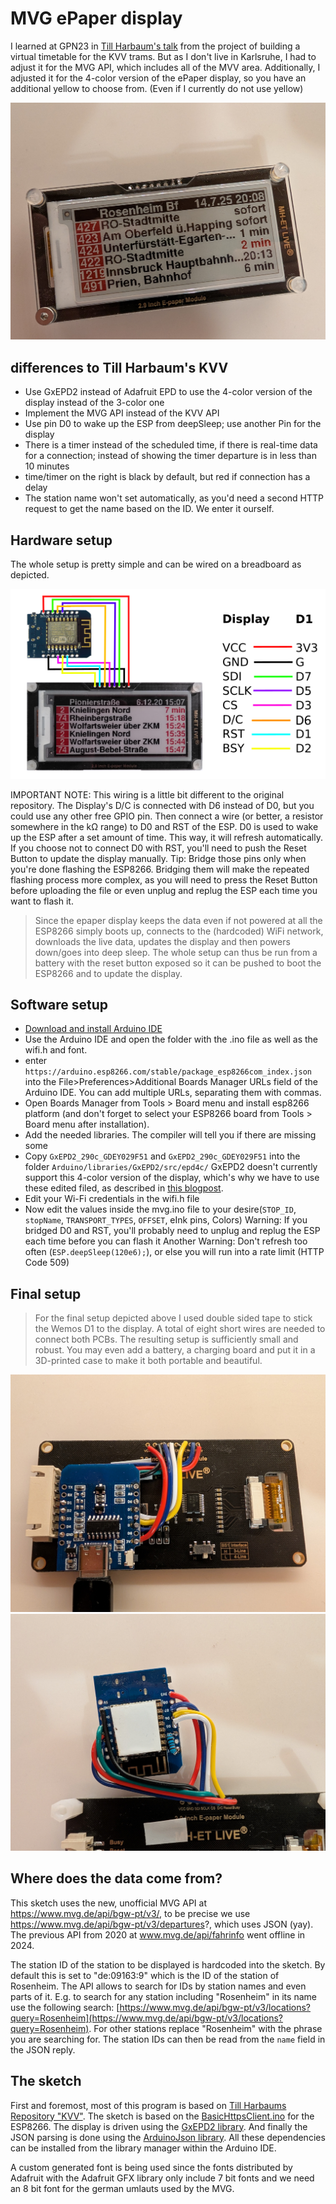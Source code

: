 
# MVG ePaper display

I learned at GPN23 in [Till Harbaum's talk](https://cfp.gulas.ch/gpn23/talk/CWFRB8/) from the project of building a virtual timetable for the KVV trams. 
But as I don't live in Karlsruhe, I had to adjust it for the MVG API, which includes all of the MVV area. 
Additionally, I adjusted it for the 4-color version of the ePaper display, so you have an additional yellow to choose from. (Even if I currently do not use yellow)

![Final setup](doc/mvg_final.jpg)

## differences to Till Harbaum's KVV

* Use GxEPD2 instead of Adafruit EPD to use the 4-color version of the display instead of the 3-color one
* Implement the MVG API instead of the KVV API
* Use pin D0 to wake up the ESP from deepSleep; use another Pin for the display
* There is a timer instead of the scheduled time, if there is real-time data for a connection; instead of showing the timer departure is in less than 10 minutes
* time/timer on the right is black by default, but red if connection has a delay
* The station name won't set automatically, as you'd need a second HTTP request to get the name based on the ID. We enter it ourself.

## Hardware setup

The whole setup is pretty simple and can be wired on a breadboard as depicted.

![Wiring](doc/mvg.png)

IMPORTANT NOTE: This wiring is a little bit different to the original repository. The Display's D/C is connected with D6 instead of D0, but you could use any other free GPIO pin. Then connect a wire (or better, a resistor somewhere in the kΩ range) to D0 and RST of the ESP. D0 is used to wake up the ESP after a set amount of time. This way, it will refresh automatically. If you choose not to connect D0 with RST, you'll need to push the Reset Button to update the display manually. Tip: Bridge those pins only when you're done flashing the ESP8266. Bridging them will make the repeated flashing process more complex, as you will need to press the Reset Button before uploading the file or even unplug and replug the ESP each time you want to flash it.

> Since the epaper display keeps the data even if not powered at all the ESP8266 simply boots up, connects to the (hardcoded) WiFi network, downloads the live data, updates the display and then powers down/goes into deep sleep. The whole setup can thus be run from a battery with the reset button exposed so it can be pushed to boot the ESP8266 and to update the display.

## Software setup

* [Download and install Arduino IDE](https://www.arduino.cc/en/software/)
* Use the Arduino IDE and open the folder with the .ino file as well as the wifi.h and font.
* enter `https://arduino.esp8266.com/stable/package_esp8266com_index.json` into the File>Preferences>Additional Boards Manager URLs field of the Arduino IDE. You can add multiple URLs, separating them with commas.
* Open Boards Manager from Tools > Board menu and install esp8266 platform (and don't forget to select your ESP8266 board from Tools > Board menu after installation).
* Add the needed libraries. The compiler will tell you if there are missing some
* Copy `GxEPD2_290c_GDEY029F51` and `GxEPD2_290c_GDEY029F51` into the folder `Arduino/libraries/GxEPD2/src/epd4c/` GxEPD2 doesn't currently support this 4-color version of the display, which's why we have to use these edited filed, as described in [this blogpost](https://kravemir.org/how-to/control-4-color-mh-et-live-epaper-using-arduino/).
* Edit your Wi-Fi credentials in the wifi.h file
* Now edit the values inside the mvg.ino file to your desire(`STOP_ID`, `stopName`, `TRANSPORT_TYPES`, `OFFSET`, eInk pins, Colors)
Warning: If you bridged D0 and RST, you'll probably need to unplug and replug the ESP each time before you can flash it
Another Warning: Don't refresh too often (`ESP.deepSleep(120e6);`), or else you will run into a rate limit (HTTP Code 509)

## Final setup

> For the final setup depicted above I used double sided tape to stick the Wemos D1 to the display. A total of eight short wires are needed to connect both PCBs. The resulting setup is sufficiently small and robust.
You may even add a battery, a charging board and put it in a 3D-printed case to make it both portable and beautiful.

![Final setup rear view](doc/mvg_rear.jpg)
![Final setup rear view](doc/mvg_rear_rear.jpg)

## Where does the data come from?

This sketch uses the new, unofficial MVG API at https://www.mvg.de/api/bgw-pt/v3/, to be precise we use https://www.mvg.de/api/bgw-pt/v3/departures?, which uses JSON (yay). The previous API from 2020 at www.mvg.de/api/fahrinfo went offline in 2024.

The station ID of the station to be displayed is hardcoded into the sketch. By default this is set to "de:09163:9" which is the ID of the station of Rosenheim. The API allows to search for IDs by station names and even parts of it. E.g. to search for any station including "Rosenheim" in its name use the following search: [https://www.mvg.de/api/bgw-pt/v3/locations?query=Rosenheim](https://www.mvg.de/api/bgw-pt/v3/locations?query=Rosenheim). For other stations replace "Rosenheim" with the phrase you are searching for. The station IDs can then be read from the `name` field in the JSON reply.

## The sketch

First and foremost, most of this program is based on [Till Harbaums Repository "KVV"](https://github.com/harbaum/kvv).
The sketch is based on the [BasicHttpsClient.ino](https://github.com/esp8266/Arduino/blob/master/libraries/ESP8266HTTPClient/examples/BasicHttpsClient/BasicHttpsClient.ino) for the ESP8266. The display is driven using the [GxEPD2 library](https://github.com/ZinggJM/GxEPD2). And finally the JSON parsing is done using the [ArduinoJson library](https://github.com/bblanchon/ArduinoJson). All these dependencies can be installed from the library manager within the Arduino IDE.

A custom generated font is being used since the fonts distributed by Adafruit with the Adafruit GFX library only include 7 bit fonts and we need an 8 bit font for the german umlauts used by the MVG.
